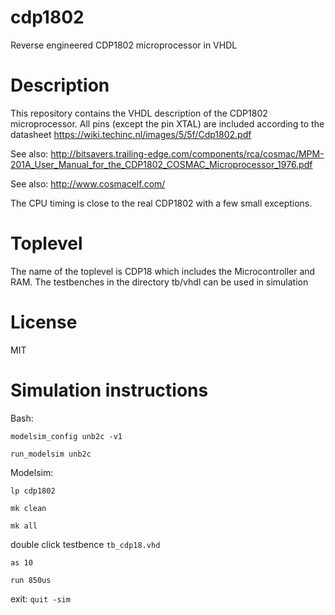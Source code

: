 # cdp1802
Reverse engineered CDP1802 microprocessor in VHDL

# Description
This repository contains the VHDL description of the CDP1802 microprocessor.
All pins (except the pin XTAL) are included according to the datasheet
https://wiki.techinc.nl/images/5/5f/Cdp1802.pdf

See also: http://bitsavers.trailing-edge.com/components/rca/cosmac/MPM-201A_User_Manual_for_the_CDP1802_COSMAC_Microprocessor_1976.pdf

See also: http://www.cosmacelf.com/

The CPU timing is close to the real CDP1802 with a few small exceptions.

# Toplevel
The name of the toplevel is CDP18 which includes the Microcontroller and RAM.
The testbenches in the directory tb/vhdl can be used in simulation

# License
MIT

# Simulation instructions
Bash:

`modelsim_config unb2c -v1`

`run_modelsim unb2c`

Modelsim:

`lp cdp1802`

`mk clean`

`mk all`

double click testbence `tb_cdp18.vhd`

`as 10`

`run 850us`

exit:
`quit -sim`
